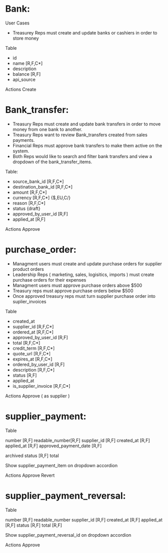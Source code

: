 # Bank:

User Cases

- Treasurey Reps must create and update banks or cashiers in order to store money

Table

- id
- name [R,F,C*]
- description
- balance [R,F]
- api_source

Actions
Create

# Bank_transfer:

- Treasury Reps must create and update bank transfers in order to move money from one bank to another.
- Treasury Reps want to review Bank_transfers created from sales payments.
- Financial Reps must approve bank transfers to make them active on the system.
- Both Reps would like to search and filter bank transfers and view a dropdown of the bank_transfer_items.

Table:

- source_bank_id [R,F,C*]
- destination_bank_id [R,F,C*]
- amount [R,F,C*]
- currency [R,F,C*] {\$,EU,C/}
- reason [R,F,C*]
- status {draft}
- approved_by_user_id [R,F]
- applied_at [R,F]

Actions
Approve

# purchase_order:

- Managment users must create and update purchase orders for supplier product orders
- Leadership Reps ( marketing, sales, logisitics, imports ) must create purchase orders for their expenses
- Managment users must approve purchase orders above \$500
- Treasury reps must approve purchase orders below \$500
- Once approved treasury reps must turn supplier purchase order into suplier_invoices

Table

- created_at
- supplier_id [R,F,C*]
- ordered_at [R,F,C*]
- approved_by_user_id [R,F]
- total [R,F,C*]
- credit_term [R,F,C*]
- quote_url [R,F,C*]
- expires_at [R,F,C*]
- ordered_by_user_id [R,F]
- description [R,F,C*]
- status [R,F]
- applied_at
- is_supplier_invoice [R,F,C*]

Actions
Approve ( as supplier )

# supplier_payment:

Table

number [R,F]
readable_number[R,F]
supplier_id [R,F]
created_at [R,F]
applied_at [R,F]
approved_payment_date [R,F]

archived
status [R,F]
total

Show supplier_payment_item on dropdown accordion

Actions
Approve
Revert

# supplier_payment_reversal:

Table

number [R,F]
readable_number
supplier_id [R,F]
created_at [R,F]
applied_at [R,F]
status [R,F]
total [R,F]

Show supplier_payment_reversal_id on dropdown accordion

Actions
Approve
